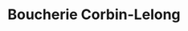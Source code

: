 ---
title: "Boucherie Corbin-Lelong"
url: /cherbourg-en-cotentin/boucherie-corbin-lelong/
shop: boucherie
---
